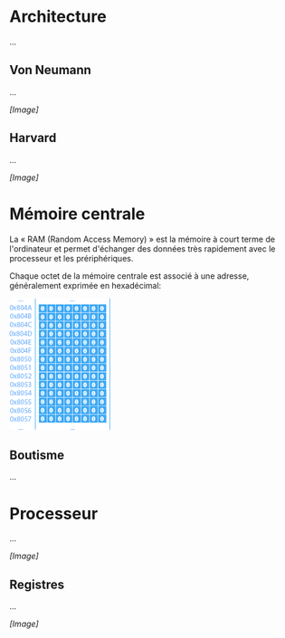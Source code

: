 # Architecture

...

## Von Neumann

...

*[Image]*

## Harvard

...

*[Image]*

# Mémoire centrale

La « RAM (Random Access Memory) » est la mémoire à court terme de l'ordinateur et permet d'échanger des données très rapidement avec le processeur et les prériphériques.

Chaque octet de la mémoire centrale est associé à une adresse, généralement exprimée en hexadécimal:

![RAM](Images/RAM.png)

## Boutisme

...

# Processeur

...

*[Image]*

## Registres

...

*[Image]*